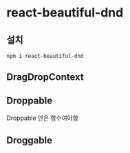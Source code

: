 # react-beautiful-dnd

## 설치
`npm i react-beautiful-dnd`

## DragDropContext

## Droppable
Droppable 안은 함수여야함



## Droggable

